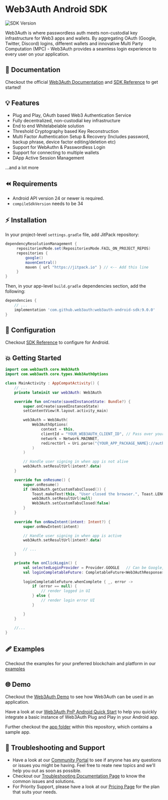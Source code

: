 # Web3Auth Android SDK

![SDK Version](https://jitpack.io/v/org.torusresearch/web3auth-android-sdk.svg)

Web3Auth is where passwordless auth meets non-custodial key infrastructure for Web3 apps and wallets. By aggregating OAuth (Google, Twitter, Discord) logins, different wallets and innovative Multi Party Computation (MPC) - Web3Auth provides a seamless login experience to every user on your application.

## 📖 Documentation

Checkout the official [Web3Auth Documentation](https://web3auth.io/docs) and [SDK Reference](https://web3auth.io/docs/sdk/android/) to get started!

## 💡 Features
- Plug and Play, OAuth based Web3 Authentication Service
- Fully decentralized, non-custodial key infrastructure
- End to end Whitelabelable solution
- Threshold Cryptography based Key Reconstruction
- Multi Factor Authentication Setup & Recovery (Includes password, backup phrase, device factor editing/deletion etc)
- Support for WebAuthn & Passwordless Login
- Support for connecting to multiple wallets
- DApp Active Session Management

...and a lot more

## ⏪ Requirements

- Android API version 24 or newer is required.
- `compileSdkVersion` needs to be 34

## ⚡ Installation

In your project-level `settings.gradle` file, add JitPack repository:

```groovy
dependencyResolutionManagement {
     repositoriesMode.set(RepositoriesMode.FAIL_ON_PROJECT_REPOS)
     repositories {
         google()
         mavenCentral()
         maven { url "https://jitpack.io" } // <-- Add this line
     }
}
```

Then, in your app-level `build.gradle` dependencies section, add the following:

```groovy
dependencies {
    // ...
    implementation 'com.github.web3auth:web3auth-android-sdk:9.0.0'
}
```

## 🌟 Configuration
Checkout [SDK Reference](https://web3auth.io/docs/sdk/pnp/android/install#update-permissions) to configure for Android. 

## 💥 Getting Started

```kotlin
import com.web3auth.core.Web3Auth
import com.web3auth.core.types.Web3AuthOptions

class MainActivity : AppCompatActivity() {
    // ...
    private lateinit var web3Auth: Web3Auth

    override fun onCreate(savedInstanceState: Bundle?) {
        super.onCreate(savedInstanceState)
        setContentView(R.layout.activity_main)

        web3Auth = Web3Auth(
            Web3AuthOptions(
                context = this,
                clientId = "YOUR_WEB3AUTH_CLIENT_ID", // Pass over your Web3Auth Client ID from Developer Dashboard
                network = Network.MAINNET,
                redirectUrl = Uri.parse("{YOUR_APP_PACKAGE_NAME}://auth"),
            )
        )

        // Handle user signing in when app is not alive
        web3Auth.setResultUrl(intent?.data)
    }

    override fun onResume() {
        super.onResume()
        if (Web3Auth.getCustomTabsClosed()) {
            Toast.makeText(this, "User closed the browser.", Toast.LENGTH_SHORT).show()
            web3Auth.setResultUrl(null)
            Web3Auth.setCustomTabsClosed(false)
        }
    }
    
    override fun onNewIntent(intent: Intent?) {
        super.onNewIntent(intent)

        // Handle user signing in when app is active
        web3Auth.setResultUrl(intent?.data)

        // ...
    }

    private fun onClickLogin() {
        val selectedLoginProvider = Provider.GOOGLE   // Can be Google, Facebook, Twitch etc
        val loginCompletableFuture: CompletableFuture<Web3AuthResponse> = web3Auth.login(LoginParams(selectedLoginProvider))
        
        loginCompletableFuture.whenComplete { _, error ->
            if (error == null) {
                // render logged in UI
            } else {
                // render login error UI
            }

        }
    }
    
    //...
}
```

## 🩹 Examples

Checkout the examples for your preferred blockchain and platform in our [examples](https://github.com/Web3Auth/web3auth-pnp-examples/tree/main/android)

## 🌐 Demo

Checkout the [Web3Auth Demo](https://demo-app.web3auth.io/) to see how Web3Auth can be used in an application.

Have a look at our [Web3Auth PnP Android Quick Start](https://github.com/Web3Auth/web3auth-pnp-examples/tree/main/android/android-quick-start) to help you quickly integrate a basic instance of Web3Auth Plug and Play in your Android app.

Further checkout the [app folder](https://https://github.com/Web3Auth/web3auth-android-sdk/tree/master/app) within this repository, which contains a sample app.

## 💬 Troubleshooting and Support

- Have a look at our [Community Portal](https://community.web3auth.io/) to see if anyone has any questions or issues you might be having. Feel free to reate new topics and we'll help you out as soon as possible.
- Checkout our [Troubleshooting Documentation Page](https://web3auth.io/docs/troubleshooting) to know the common issues and solutions.
- For Priority Support, please have a look at our [Pricing Page](https://web3auth.io/pricing.html) for the plan that suits your needs.
